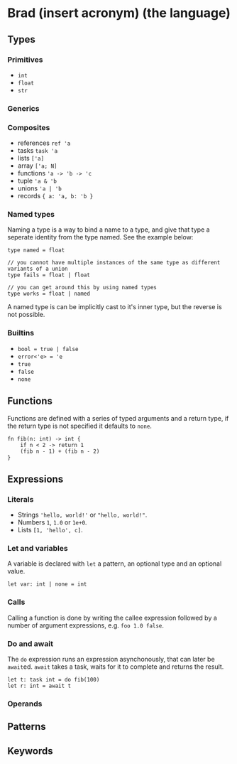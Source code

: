 # Brad (insert acronym) (the language)

## Types

### Primitives

 - `int`
 - `float`
 - `str`

### Generics

### Composites

 - references `ref 'a`
 - tasks `task 'a`
 - lists `['a]`
 - array `['a; N]`
 - functions `'a -> 'b -> 'c`
 - tuple `'a & 'b`
 - unions `'a | 'b`
 - records `{ a: 'a, b: 'b }`

### Named types

Naming a type is a way to bind a name to a type, and give that type a seperate
identity from the type named. See the example below:

```
type named = float

// you cannot have multiple instances of the same type as different variants of a union
type fails = float | float

// you can get around this by using named types
type works = float | named
```

A named type is can be implicitly cast to it's inner type, but the reverse is not possible.

### Builtins

 - `bool = true | false`
 - `error<'e> = 'e`
 - `true`
 - `false`
 - `none`

## Functions

Functions are defined with a series of typed arguments and a return type, if
the return type is not specified it defaults to `none`.

```
fn fib(n: int) -> int {
    if n < 2 -> return 1
    (fib n - 1) + (fib n - 2)
}
```

## Expressions

### Literals

 - Strings `'hello, world!'` or `"hello, world!"`.
 - Numbers `1`, `1.0` or `1e+0`.
 - Lists `[1, 'hello', c]`.

### Let and variables

A variable is declared with `let` a pattern, an optional type and an optional value.

```
let var: int | none = int
```

### Calls

Calling a function is done by writing the callee expression followed by a
number of argument expressions, e.g. `foo 1.0 false`.

### Do and await

The `do` expression runs an expression asynchonously, that can later be
`await`ed. `await` takes a task, waits for it to complete and returns the
result.

```
let t: task int = do fib(100) 
let r: int = await t
```

### Operands

## Patterns

## Keywords
